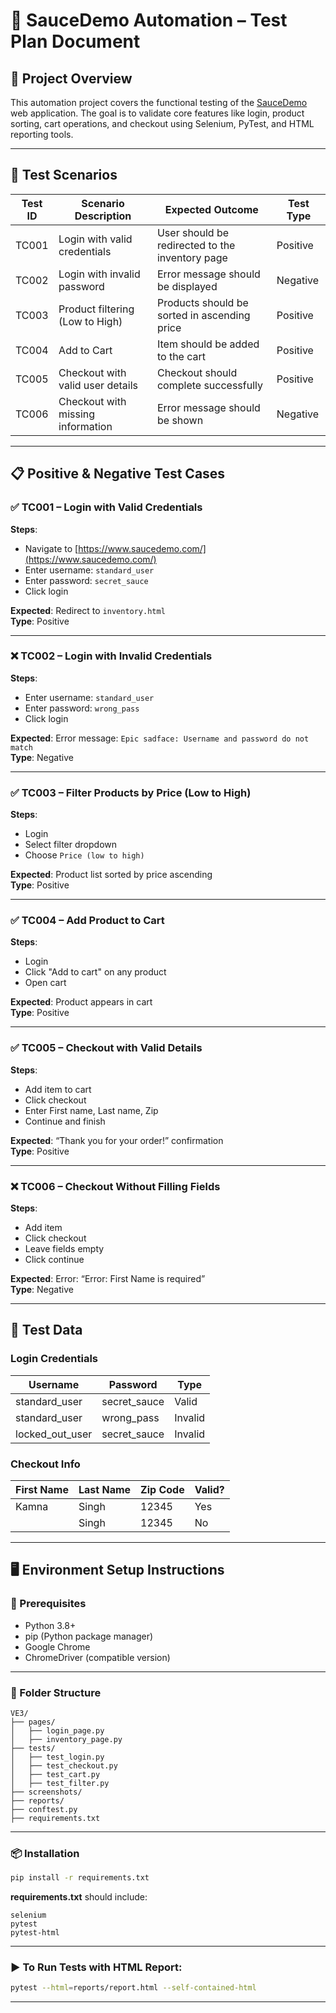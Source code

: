 
# 🧪 SauceDemo Automation – Test Plan Document

## 📌 Project Overview
This automation project covers the functional testing of the [SauceDemo](https://www.saucedemo.com/) web application. The goal is to validate core features like login, product sorting, cart operations, and checkout using Selenium, PyTest, and HTML reporting tools.

---

## 🧪 Test Scenarios

| Test ID | Scenario Description              | Expected Outcome                             | Test Type |
|---------|-----------------------------------|-----------------------------------------------|-----------|
| TC001   | Login with valid credentials      | User should be redirected to the inventory page | Positive  |
| TC002   | Login with invalid password       | Error message should be displayed             | Negative  |
| TC003   | Product filtering (Low to High)   | Products should be sorted in ascending price  | Positive  |
| TC004   | Add to Cart                       | Item should be added to the cart              | Positive  |
| TC005   | Checkout with valid user details  | Checkout should complete successfully         | Positive  |
| TC006   | Checkout with missing information | Error message should be shown                 | Negative  |

---

## 📋 Positive & Negative Test Cases

### ✅ TC001 – Login with Valid Credentials
**Steps**:
- Navigate to [https://www.saucedemo.com/](https://www.saucedemo.com/)
- Enter username: `standard_user`
- Enter password: `secret_sauce`
- Click login

**Expected**: Redirect to `inventory.html`  
**Type**: Positive

---

### ❌ TC002 – Login with Invalid Credentials
**Steps**:
- Enter username: `standard_user`
- Enter password: `wrong_pass`
- Click login

**Expected**: Error message: `Epic sadface: Username and password do not match`  
**Type**: Negative

---

### ✅ TC003 – Filter Products by Price (Low to High)
**Steps**:
- Login
- Select filter dropdown
- Choose `Price (low to high)`

**Expected**: Product list sorted by price ascending  
**Type**: Positive

---

### ✅ TC004 – Add Product to Cart
**Steps**:
- Login
- Click "Add to cart" on any product
- Open cart

**Expected**: Product appears in cart  
**Type**: Positive

---

### ✅ TC005 – Checkout with Valid Details
**Steps**:
- Add item to cart
- Click checkout
- Enter First name, Last name, Zip
- Continue and finish

**Expected**: “Thank you for your order!” confirmation  
**Type**: Positive

---

### ❌ TC006 – Checkout Without Filling Fields
**Steps**:
- Add item
- Click checkout
- Leave fields empty
- Click continue

**Expected**: Error: “Error: First Name is required”  
**Type**: Negative

---

## 🧪 Test Data

### Login Credentials

| Username        | Password      | Type    |
|----------------|---------------|---------|
| standard_user   | secret_sauce  | Valid   |
| standard_user   | wrong_pass    | Invalid |
| locked_out_user | secret_sauce  | Invalid |

### Checkout Info

| First Name | Last Name | Zip Code | Valid? |
|------------|-----------|----------|--------|
| Kamna      | Singh     | 12345    | Yes    |
|            | Singh     | 12345    | No     |

---

## 🖥️ Environment Setup Instructions

### 🔧 Prerequisites
- Python 3.8+
- pip (Python package manager)
- Google Chrome
- ChromeDriver (compatible version)

---

### 📁 Folder Structure
```
VE3/
├── pages/
│   ├── login_page.py
│   ├── inventory_page.py
├── tests/
│   ├── test_login.py
│   ├── test_checkout.py
│   ├── test_cart.py
│   ├── test_filter.py
├── screenshots/
├── reports/
├── conftest.py
├── requirements.txt
```

---

### 📦 Installation

```bash
pip install -r requirements.txt
```

**requirements.txt** should include:
```
selenium
pytest
pytest-html
```

---

### ▶️ To Run Tests with HTML Report:

```bash
pytest --html=reports/report.html --self-contained-html
```

---
